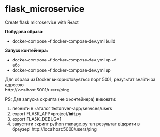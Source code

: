 # flask_microservice
Create flask microservice with React

**Побудова образа:**  
 - docker-compose -f docker-compose-dev.yml build


**Запуск контейнера:**    
- docker-compose -f docker-compose-dev.yml up -d  
або  
- docker-compose -f docker-compose-dev.yml up 

Для образа из Docker використовується порт 5001, результат знайти за адресою  
 http://localhost:5001/users/ping

PS:
Для запуска скрипта (не з контейнера) виконати:  
1) перейти в каталог testdriven-app/services/users
2) export FLASK_APP=project/__init__.py
3) export FLASK_DEBUG=1
4) запустити скрипт python manage.py run
результат відкрити в браузері http://localhost:5000/users/ping